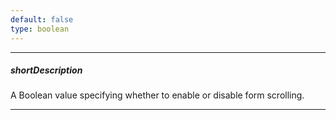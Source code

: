 ```yaml
---
default: false
type: boolean
---
```

---
##### shortDescription
A Boolean value specifying whether to enable or disable form scrolling.

---
